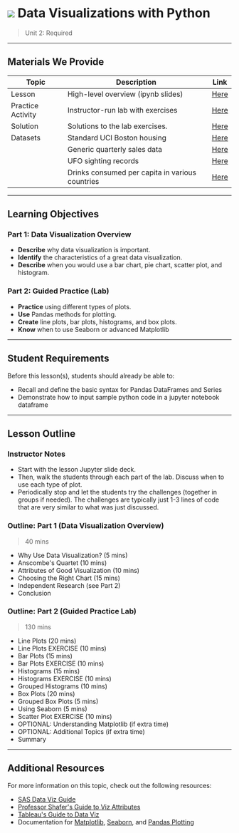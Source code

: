 # ![](https://ga-dash.s3.amazonaws.com/production/assets/logo-9f88ae6c9c3871690e33280fcf557f33.png) Data Visualizations with Python

> Unit 2: Required

---

## Materials We Provide

| Topic | Description | Link |
| --- | --- | --- |
| Lesson | High-level overview (ipynb slides) | [Here](python-data-viz-slides.ipynb) |
| Practice Activity | Instructor-run lab with exercises | [Here](./practice/python-data-viz-lab.ipynb) |
| Solution  | Solutions to the lab exercises. | [Here](./practice/solution-code/python-data-viz-lab-solutions.ipynb) |
| Datasets | Standard UCI Boston housing | [Here](./data/boston_housing_data.csv) |
|          | Generic quarterly sales data | [Here](./data/sales_info.csv) |
|          | UFO sighting records | [Here](./data/ufo.csv) |
|          | Drinks consumed per capita in various countries | [Here](./data/drinks.csv) |

---

## Learning Objectives

### Part 1: Data Visualization Overview

- **Describe** why data visualization is important.
- **Identify** the characteristics of a great data visualization.
- **Describe** when you would use a bar chart, pie chart, scatter plot, and histogram.

### Part 2: Guided Practice (Lab)
 
- **Practice** using different types of plots.
- **Use** Pandas methods for plotting.
- **Create** line plots, bar plots, histograms, and box plots.
- **Know** when to use Seaborn or advanced Matplotlib

---

## Student Requirements

Before this lesson(s), students should already be able to:

- Recall and define the basic syntax for Pandas DataFrames and Series
- Demonstrate how to input sample python code in a jupyter notebook dataframe

---

## Lesson Outline

### Instructor Notes
- Start with the lesson Jupyter slide deck.
- Then, walk the students through each part of the lab. Discuss when to use each type of plot.
- Periodically stop and let the students try the challenges (together in groups if needed). The challenges are typically just 1-3 lines of code that are very similar to what was just discussed.

### Outline: Part 1 (Data Visualization Overview)
> 40 mins

- Why Use Data Visualization? (5 mins)
- Anscombe's Quartet (10 mins)
- Attributes of Good Visualization (10 mins)
- Choosing the Right Chart (15 mins)
- Independent Research (see Part 2)
- Conclusion

### Outline: Part 2 (Guided Practice Lab)
> 130 mins

- Line Plots (20 mins)
 - Line Plots EXERCISE (10 mins)
- Bar Plots (15 mins)
 - Bar Plots EXERCISE (10 mins)
- Histograms (15 mins)
 - Histograms EXERCISE (10 mins)
- Grouped Histograms (10 mins)
- Box Plots (20 mins)
- Grouped Box Plots (5 mins)
- Using Seaborn (5 mins)
 - Scatter Plot EXERCISE (10 mins)
  - OPTIONAL: Understanding Matplotlib (if extra time)
  - OPTIONAL: Additional Topics (if extra time)
- Summary

---

## Additional Resources

For more information on this topic, check out the following resources:

- [SAS Data Viz Guide](http://www.sas.com/en_us/insights/big-data/data-visualization.html)
- [Professor Shafer's Guide to Viz Attributes](http://mediashift.org/2016/02/checklist-does-your-data-visualization-say-what-you-think-it-says/)
- [Tableau's Guide to Data Viz](https://drive.google.com/file/d/0Bx2SHQGVqWasT1l4NWtLclJJcWM/view)
- Documentation for [Matplotlib](https://matplotlib.org/), [Seaborn](https://seaborn.pydata.org/), and [Pandas Plotting](http://pandas.pydata.org/pandas-docs/stable/generated/pandas.DataFrame.plot.html)
